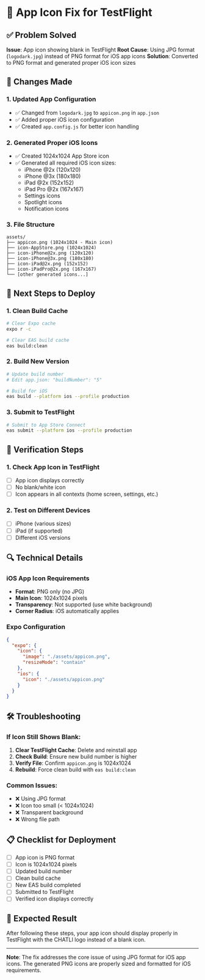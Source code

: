 # 🎯 App Icon Fix for TestFlight

## ✅ Problem Solved

**Issue**: App icon showing blank in TestFlight
**Root Cause**: Using JPG format (`logodark.jpg`) instead of PNG format for iOS app icons
**Solution**: Converted to PNG format and generated proper iOS icon sizes

## 🔧 Changes Made

### 1. Updated App Configuration
- ✅ Changed from `logodark.jpg` to `appicon.png` in `app.json`
- ✅ Added proper iOS icon configuration
- ✅ Created `app.config.js` for better icon handling

### 2. Generated Proper iOS Icons
- ✅ Created 1024x1024 App Store icon
- ✅ Generated all required iOS icon sizes:
  - iPhone @2x (120x120)
  - iPhone @3x (180x180)
  - iPad @2x (152x152)
  - iPad Pro @2x (167x167)
  - Settings icons
  - Spotlight icons
  - Notification icons

### 3. File Structure
```
assets/
├── appicon.png (1024x1024 - Main icon)
├── icon-AppStore.png (1024x1024)
├── icon-iPhone@2x.png (120x120)
├── icon-iPhone@3x.png (180x180)
├── icon-iPad@2x.png (152x152)
├── icon-iPadPro@2x.png (167x167)
└── [other generated icons...]
```

## 🚀 Next Steps to Deploy

### 1. Clean Build Cache
```bash
# Clear Expo cache
expo r -c

# Clear EAS build cache
eas build:clean
```

### 2. Build New Version
```bash
# Update build number
# Edit app.json: "buildNumber": "5"

# Build for iOS
eas build --platform ios --profile production
```

### 3. Submit to TestFlight
```bash
# Submit to App Store Connect
eas submit --platform ios --profile production
```

## 📱 Verification Steps

### 1. Check App Icon in TestFlight
- [ ] App icon displays correctly
- [ ] No blank/white icon
- [ ] Icon appears in all contexts (home screen, settings, etc.)

### 2. Test on Different Devices
- [ ] iPhone (various sizes)
- [ ] iPad (if supported)
- [ ] Different iOS versions

## 🔍 Technical Details

### iOS App Icon Requirements
- **Format**: PNG only (no JPG)
- **Main Icon**: 1024x1024 pixels
- **Transparency**: Not supported (use white background)
- **Corner Radius**: iOS automatically applies

### Expo Configuration
```json
{
  "expo": {
    "icon": {
      "image": "./assets/appicon.png",
      "resizeMode": "contain"
    },
    "ios": {
      "icon": "./assets/appicon.png"
    }
  }
}
```

## 🛠️ Troubleshooting

### If Icon Still Shows Blank:
1. **Clear TestFlight Cache**: Delete and reinstall app
2. **Check Build**: Ensure new build number is higher
3. **Verify File**: Confirm `appicon.png` is 1024x1024
4. **Rebuild**: Force clean build with `eas build:clean`

### Common Issues:
- ❌ Using JPG format
- ❌ Icon too small (< 1024x1024)
- ❌ Transparent background
- ❌ Wrong file path

## 📋 Checklist for Deployment

- [ ] App icon is PNG format
- [ ] Icon is 1024x1024 pixels
- [ ] Updated build number
- [ ] Clean build cache
- [ ] New EAS build completed
- [ ] Submitted to TestFlight
- [ ] Verified icon displays correctly

## 🎉 Expected Result

After following these steps, your app icon should display properly in TestFlight with the CHATLI logo instead of a blank icon.

---

**Note**: The fix addresses the core issue of using JPG format for iOS app icons. The generated PNG icons are properly sized and formatted for iOS requirements. 
